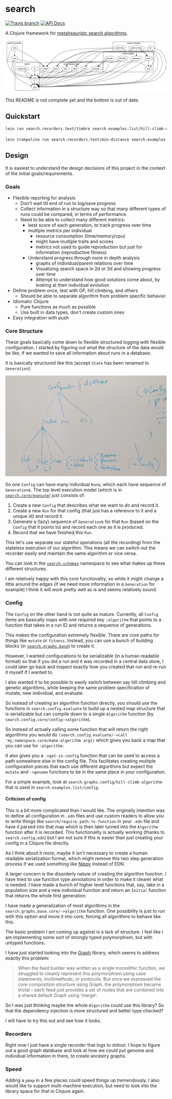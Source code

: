 # search

[![Travis branch](https://img.shields.io/travis/saulshanabrook/search-in-clojure/master.svg?style=flat-square)](https://travis-ci.org/saulshanabrook/search-in-clojure) [![API Docs](https://img.shields.io/badge/api%20docs-master-blue.svg?style=flat-square)](http://saulshanabrook.github.io/search-in-clojure/)


A Clojure framework for [metaheauristc search algorithms](https://en.wikipedia.org/wiki/Metaheuristic).

![ns graph](/docs/ns-hierarchy.png?raw=true)

This README is not complete yet and the bottom is out of date.

## Quickstart

```bash
lein run search.recorders.text/timbre search.examples.list/hill-climb-config

lein trampoline run search.recorders.text/min-distance search.examples.push-saul/genetic-config
```


## Design
It is easiest to understand the design decisions of this project in the context
of the initial goals/requirements.

### Goals
* Flexible reporting for analysis
  * Don't wait till end of run to log/save progress
  * Collect information in a structure way so that many different types of runs
    could be compared, in terms of performance.
  * Need to be able to collect many different metrics:
    * best score of each generation, to track progress over time
    * multiple metrics per individual
      * resource consumption (time/memory/cpu)
      * might have multiple traits and scores
      * metrics not used to guide reproduction but just for information
        (reproductive fitness)
    * Understand progress through more in depth analysis
      * graphs of individual/parent relations over time
      * Visualizing search space in 2d or 3d and showing progress over time
      * Attempt to understand how good solutions come about, by looking at their
        individual evolution
* Define problem once, test with GP, hill climbing, and others
  * Should be able to separate algorithm from problem specific behavior
* Idiomatic Clojure
  * Pure functions as much as possible
  * Use built in data types, don't create custom ones
* Easy integration with push

### Core Structure
These goals basically come down to flexible structured logging with flexible
configuration. I started by figuring out what the structure of the data would
be like, if we wanted to save all information about runs in a database.

It is basically structured like this (accept `State` has been renamed to `Generation`):

![core structure](/docs/core-structure.jpg?raw=true)

So one `Config` can have many individual `Run`s, which each have sequence of
`Generation`s. The top level execution model (which is in
[`search.core/execute`](./src/search/core.clj)) just consists of:

1. Create a new `Config` that describes what we want to do and record it.
2. Create a new `Run` for that config (that just has a reference to it and a
   unique id) and record it.
3. Generate a (lazy) sequence of `Generation`s for that `Run` (based on the `Config`
   that it points to) and record each one as it is produced.
4. Record that we have finished this `Run`.

This let's use separate our stateful operations (all the recording) from the
stateless execution of our algorithm. This means we can switch out the recorder
easily and maintain the same algorithm or vice versa.

You can look in the [`search.schemas`](./src/search/schemas.clj) namespace to
see what makes up these different structures.

I am relatively happy with this core functionality, so while it might change
a little around the edges (if we need more information in a `Generation` for example)
I think it will work pretty well as is and seems relatively sound.

### Config
The `Config` on the other hand is not quite as mature. Currently, all `Config`
items are basically maps with one required key `:algorithm` that points to
a function that takes in a run ID and returns a sequence of generations.

This makes the configuration extremely flexible. There are core paths for things
like `mutate` or `fitness`. Instead, you can use a bunch of building blocks
(in [`search.graphs.base`](./src/search/algorithms/base)) to create it.

However, I wanted configurations to be serializable (in a human readable format)
so that if you did a run and it was recorded in a central data store, I could
later go back and inspect exactly how you created that run and re-run it myself
if I wanted to.

I also wanted it to be possible to easily switch between say hill climbing and
genetic algorithms, while keeping the same problem specification of
mutate, new individual, and evaluate.

So instead of creating an algorithm function directly, you should use
the functions in `search.config.evaluate` to build up a nested map structure
that is serializable but can compile down to a single `Algorithm` function (by
`search.config.core/config->algorithm`).

So instead of actually calling some function that will return the right algorithms
you would do `(search.config.evaluate/->call 'my.namespace.core/make-algorithm arg1)`
which gives you back a map that you can use for `:algorithm`.

It also gives you a `->get-in-config` function that can be used to access
a path somewhere else in the config file. This facilitates creating multiple
configuration pieces that each use different algorithms but expect the `mutate`
and `->genome` functions to be in the same place in your configuration.

For a simple example, look at `search.graphs.config/hill-climb-algorithm`
that is used in `search.examples.list/config`.


#### Criticism of config

This is a bit more complicated than I would like. The originally intention
was to define all configuration in `.edn` files and use custom readers
to allow you to write things like `search/require path-to-function` in your
`.edn` file and have it parsed into that map which is then later turned into
the `Algorithm` function after it is recorded. This functionality is actually
working (thanks to `search.config.edn`) but I am not sure if this is easier
than just creating your config in a Clojure file directly.

As I think about it more, maybe it isn't necessary to create a human readable
serialization format, which might remove this two step generation process
if we used something like [Nippy](https://github.com/ptaoussanis/nippy) instead
of EDN.

A larger concern is the disorderly nature of creating the algorithm function.
I have tried to use function type annotations in order to make it clearer what
is needed. I have made a bunch of higher level functions that, say, take in a
population size and a new individual function and return an `Initial` function
that returns the whole first generation.

I have made a generalization of most algorithms in the
`search.graphs.base.core/->algorithm` function. One possibility is just to
run with this option and move it into core, forcing all algorithms to behave
like this.

The basic problem I am coming up against is a lack of structure. I feel like
I am implementing some sort of strongly typed polymorphism, but with untyped
functions.

I have just started looking into the [Graph](http://plumatic.github.io/prismatics-graph-at-strange-loop/)
library, which seems to address exactly this problem:

>  When the feed builder was written as a single monolithic function, we struggled to cleanly represent this polymorphism using case statements, multimethods, or protocols. But once we expressed the core composition structure using Graph, the polymorphism became trivial – each feed just provides a set of nodes that are combined into a shared default Graph using ‘merge’.

So I was just thinking maybe the whole `Algorithm` could use this library?
So that the dependency injection is more structured and better type checked?

I will have to try this out and see how it looks.

### Recorders

Right now I just have a single recorder that logs to stdout. I hope to figure
out a good graph database and look at how we could put genome and individual
information in there, to create ancestry graphs.

### Speed

Adding a `pmap` in a few places could speed things up tremendously. I also would
like to support multi-machine execution, but need to look into the library space
for that in Clojure again.
